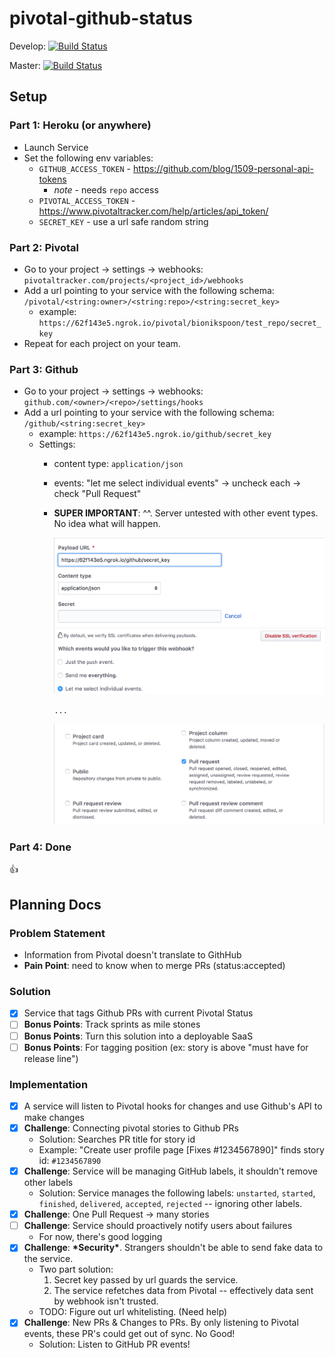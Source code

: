 # pivotal-github-status

Develop: [![Build Status](https://travis-ci.org/bionikspoon/pivotal-github-status.svg?branch=develop)](https://travis-ci.org/bionikspoon/pivotal-github-status)

Master: [![Build Status](https://travis-ci.org/bionikspoon/pivotal-github-status.svg?branch=master)](https://travis-ci.org/bionikspoon/pivotal-github-status)

## Setup

### Part 1: Heroku (or anywhere)

* Launch Service
* Set the following env variables:
  - `GITHUB_ACCESS_TOKEN` - https://github.com/blog/1509-personal-api-tokens
    - _note_ - needs `repo` access
  - `PIVOTAL_ACCESS_TOKEN` - https://www.pivotaltracker.com/help/articles/api_token/
  - `SECRET_KEY` - use a url safe random string

### Part 2: Pivotal

* Go to your project -> settings -> webhooks: `pivotaltracker.com/projects/<project_id>/webhooks`
* Add a url pointing to your service with the following schema: `/pivotal/<string:owner>/<string:repo>/<string:secret_key>`
  - example: `https://62f143e5.ngrok.io/pivotal/bionikspoon/test_repo/secret_key`
* Repeat for each project on your team.

### Part 3: Github

* Go to your project -> settings -> webhooks: `github.com/<owner>/<repo>/settings/hooks`
* Add a url pointing to your service with the following schema: `/github/<string:secret_key>`
  - example: `https://62f143e5.ngrok.io/github/secret_key`
  - Settings:
    - content type: `application/json`
    - events: "let me select individual events" -> uncheck each -> check "Pull Request"
    - __SUPER IMPORTANT__: ^^.  Server untested with other event types. No idea what will happen.

      ![Github Screen 00](docs/imgs/github-screen-00.png)

      `...`

      ![Github Screen 01](docs/imgs/github-screen-01.png)

### Part 4: Done

:+1:


## Planning Docs

### Problem Statement

* Information from Pivotal doesn't translate to GithHub
* __Pain Point__: need to know when to merge PRs (status:accepted)

### Solution

* [x] Service that tags Github PRs with current Pivotal Status
* [ ] __Bonus Points__: Track sprints as mile stones
* [ ] __Bonus Points__: Turn this solution into a deployable SaaS
* [ ] __Bonus Points__: For tagging position (ex: story is above "must have for release line")

### Implementation

* [x] A service will listen to Pivotal hooks for changes and use Github's API to make changes
* [x] __Challenge__: Connecting pivotal stories to Github PRs
  - Solution: Searches PR title for story id
  - Example: "Create user profile  page [Fixes #1234567890]" finds story id: `#1234567890`
* [x] __Challenge__: Service will be managing GitHub labels, it shouldn't remove other labels
  - Solution: Service manages the following labels: `unstarted`, `started`, `finished`, `delivered`, `accepted`, `rejected` -- ignoring other labels.
* [x] __Challenge__: One Pull Request -> many stories
* [ ] __Challenge__: Service should proactively notify users about failures
  - For now, there's good logging
* [x] __Challenge__: __\*Security\*__. Strangers shouldn't be able to send fake data to the service.
  - Two part solution:
    1. Secret key passed by url guards the service.
    2. The service refetches data from Pivotal -- effectively data sent by webhook isn't trusted.
  - TODO: Figure out url whitelisting. (Need help)
* [x] __Challenge__: New PRs & Changes to PRs.  By only listening to Pivotal events, these PR's could get out of sync.  No Good!
  - Solution: Listen to GitHub PR events!
